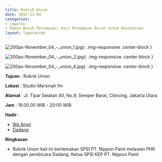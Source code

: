 ```yaml
---
title: Rubrik Union 
date: 2012-11-04
categories:
- laporan
- Radio Buruh Perempuan; Dari Perempuan Buruh untuk Kesetaraan
layout: laporancmb
---
```



![200px-November_04_-_union_1.jpg](/uploads/200px-November_04_-_union_1.jpg){: .img-responsive .center-block }

![200px-November_04_-_union_2.jpg](/uploads/200px-November_04_-_union_2.jpg){: .img-responsive .center-block }

![200px-November_04_-_union_4.jpg](/uploads/200px-November_04_-_union_4.jpg){: .img-responsive .center-block }


**Tujuan** : Rubrik Union 

**Lokasi** : Studio Marsinah fm 

**Alamat** : Jl. Tipar Selatan XII, No.9, Semper Barat, Cilincing, Jakarta Utara 

**Jam** : 19.00.00 WIB - 20:00 WIB 

**Hadir** :
* [Wa Ampi](http://wiki.ciptamedia.org/wiki/Wa_Ampi)
* [Dadang](http://wiki.ciptamedia.org/wiki/Dadang)

**Ringkasan**  
* Rubrik Union kali ini bertemakan SPSI PT. Nippon Paint melawan PHK dengan pembicara Dadang, Ketua SPSI KEP PT. Nippon Paint 
